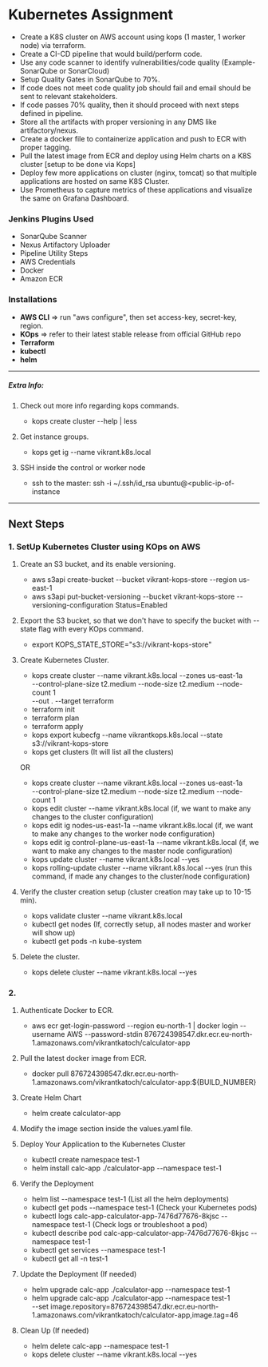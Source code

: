 # Kubernetes Assignment

- Create a K8S cluster on AWS account using kops (1 master, 1 worker node) via terraform.
- Create a CI-CD pipeline that would build/perform code.
- Use any code scanner to identify vulnerabilities/code quality (Example-SonarQube or SonarCloud)
- Setup Quality Gates in SonarQube to 70%.
- If code does not meet code quality job should fail and email should be sent to relevant stakeholders.
- If code passes 70% quality, then it should proceed with next steps defined in pipeline.
- Store all the artifacts with proper versioning in any DMS like artifactory/nexus.
- Create a docker file to containerize application and push to ECR with proper tagging.
- Pull the latest image from ECR and deploy using Helm charts on a K8S cluster [setup to be done via Kops]
- Deploy few more applications on cluster (nginx, tomcat) so that multiple applications are hosted on same K8S Cluster.
- Use Prometheus to capture metrics of these applications and visualize the same on Grafana Dashboard.


### Jenkins Plugins Used

- SonarQube Scanner
- Nexus Artifactory Uploader
- Pipeline Utility Steps
- AWS Credentials
- Docker
- Amazon ECR

### Installations

- **AWS CLI** => run "aws configure", then set access-key, secret-key, region.
- **KOps** => refer to their latest stable release from official GitHub repo
- **Terraform**
- **kubectl**
- **helm**

***
##### Extra Info:
1. Check out more info regarding kops commands.
   - kops create cluster --help | less
   
2. Get instance groups. 
   - kops get ig --name vikrant.k8s.local

3. SSH inside the control or worker node
   - ssh to the master: ssh -i ~/.ssh/id_rsa ubuntu@<public-ip-of-instance
***

## Next Steps

### 1. SetUp Kubernetes Cluster using KOps on AWS

1. Create an S3 bucket, and its enable versioning.
    - aws s3api create-bucket --bucket vikrant-kops-store --region us-east-1
    - aws s3api put-bucket-versioning --bucket vikrant-kops-store --versioning-configuration Status=Enabled
   
2. Export the S3 bucket, so that we don't have to specify the bucket with --state flag with every KOps command.
    - export KOPS_STATE_STORE="s3://vikrant-kops-store"

3. Create Kubernetes Cluster.
   - kops create cluster --name vikrant.k8s.local --zones us-east-1a \
      --control-plane-size t2.medium --node-size t2.medium --node-count 1 \
      --out . --target terraform
   - terraform init
   - terraform plan
   - terraform apply
   - kops export kubecfg --name vikrantkops.k8s.local --state s3://vikrant-kops-store
   - kops get clusters (It will list all the clusters)

   OR

   - kops create cluster --name vikrant.k8s.local --zones us-east-1a \
     --control-plane-size t2.medium --node-size t2.medium --node-count 1
   - kops edit cluster --name vikrant.k8s.local (if, we want to make any changes to the cluster configuration)
   - kops edit ig nodes-us-east-1a --name vikrant.k8s.local (if, we want to make any changes to the worker node configuration)
   - kops edit ig control-plane-us-east-1a --name vikrant.k8s.local (if, we want to make any changes to the master node configuration)
   - kops update cluster --name vikrant.k8s.local --yes
   - kops rolling-update cluster --name vikrant.k8s.local --yes (run this command, if made any changes to the cluster/node configuration)

4. Verify the cluster creation setup (cluster creation may take up to 10-15 min).
   - kops validate cluster --name vikrant.k8s.local
   - kubectl get nodes (If, correctly setup, all nodes master and worker will show up)
   - kubectl get pods -n kube-system

5. Delete the cluster.
   - kops delete cluster --name vikrant.k8s.local --yes

### 2. 

1. Authenticate Docker to ECR.
   - aws ecr get-login-password --region eu-north-1 | docker login --username AWS --password-stdin 876724398547.dkr.ecr.eu-north-1.amazonaws.com/vikrantkatoch/calculator-app

2. Pull the latest docker image from ECR.
   - docker pull 876724398547.dkr.ecr.eu-north-1.amazonaws.com/vikrantkatoch/calculator-app:${BUILD_NUMBER}
   
3. Create Helm Chart
   - helm create calculator-app

4. Modify the image section inside the values.yaml file.

5. Deploy Your Application to the Kubernetes Cluster
   - kubectl create namespace test-1
   - helm install calc-app ./calculator-app --namespace test-1

6. Verify the Deployment
   - helm list --namespace test-1 (List all the helm deployments)
   - kubectl get pods --namespace test-1 (Check your Kubernetes pods)
   - kubectl logs calc-app-calculator-app-7476d77676-8kjsc --namespace test-1 (Check logs or troubleshoot a pod)
   - kubectl describe pod calc-app-calculator-app-7476d77676-8kjsc --namespace test-1
   - kubectl get services --namespace test-1
   - kubectl get all -n test-1

7. Update the Deployment (If needed) 
   - helm upgrade calc-app ./calculator-app --namespace test-1
   - helm upgrade calc-app ./calculator-app --namespace test-1 \
     --set image.repository=876724398547.dkr.ecr.eu-north-1.amazonaws.com/vikrantkatoch/calculator-app,image.tag=46

8. Clean Up (If needed)
   - helm delete calc-app --namespace test-1
   - kops delete cluster --name vikrant.k8s.local --yes